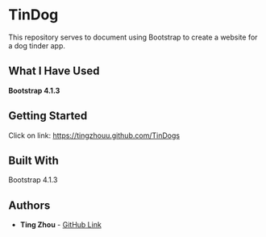 # TinDog

This repository serves to document using Bootstrap to create a website for a dog tinder app.

## What I Have Used

**Bootstrap 4.1.3**

## Getting Started
Click on link: https://tingzhouu.github.com/TinDogs


## Built With

Bootstrap 4.1.3


## Authors

* **Ting Zhou** - [GitHub Link](https://github.com/tingzhouu)
